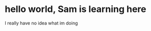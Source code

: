 <html>

<h1>hello world, Sam is learning here</h1>
  <p>I really have no idea what im doing</p>
  <link href="https://github.com/SamuelWindebank/SamuelWindebank.github.io/commit/004b18149f4447bcfef548e597d925345517ae3e#diff-3c9c8c1287476645106b8ac7749299bbc8dcf99eeeeefcc8770d1ae72c7b4f06">

</html>
